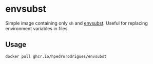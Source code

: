 # envsubst

Simple image containing only `sh` and [envsubst]. Useful for replacing environment variables in files.

## Usage

```bash
docker pull ghcr.io/hpedrorodrigues/envsubst
```



[envsubst]: https://www.gnu.org/software/gettext/manual/html_node/envsubst-Invocation.html
